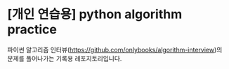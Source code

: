 # [개인 연습용] python algorithm practice
파이썬 알고리즘 인터뷰(https://github.com/onlybooks/algorithm-interview)의 문제를 풀어나가는 기록용 레포지토리입니다.